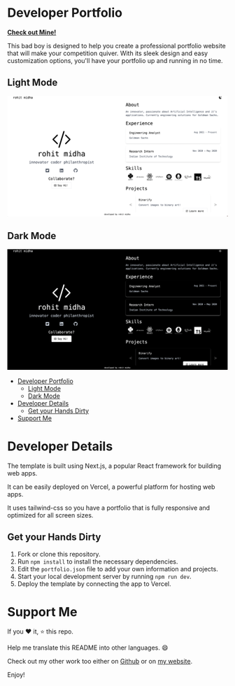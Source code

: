 # Developer Portfolio

[**Check out Mine!**](https://portfolio-rohitmidha23.vercel.app/)

This bad boy is designed to help you create a professional portfolio website that will make your competition quiver. With its sleek design and easy customization options, you'll have your portfolio up and running in no time.

## Light Mode

![alt text](light-mode.png)

## Dark Mode

![alt text](./dark-mode.png)

- [Developer Portfolio](#developer-portfolio)
  - [Light Mode](#light-mode)
  - [Dark Mode](#dark-mode)
- [Developer Details](#developer-details)
  - [Get your Hands Dirty](#get-your-hands-dirty)
- [Support Me](#support-me)

# Developer Details

The template is built using Next.js, a popular React framework for building web apps.

It can be easily deployed on Vercel, a powerful platform for hosting web apps.

It uses tailwind-css so you have a portfolio that is fully responsive and optimized for all screen sizes.

## Get your Hands Dirty

1. Fork or clone this repository.
2. Run `npm install` to install the necessary dependencies.
3. Edit the `portfolio.json` file to add your own information and projects.
4. Start your local development server by running `npm run dev`.
5. Deploy the template by connecting the app to Vercel.

# Support Me

If you :heart: it, :star: this repo.

Help me translate this README into other languages. :smile:

Check out my other work too either on [Github](http://bit.ly/2VMv9ZP) or on [my website](https://rohitmidha23.github.io).

Enjoy!
